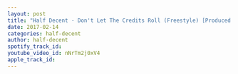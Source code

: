 ```yaml
---
layout: post
title: "Half Decent - Don't Let The Credits Roll (Freestyle) [Produced By HALF DECENT]"
date: 2017-02-14
categories: half-decent
author: half-decent
spotify_track_id: 
youtube_video_id: nNrTm2j0xV4
apple_track_id: 
---
```

